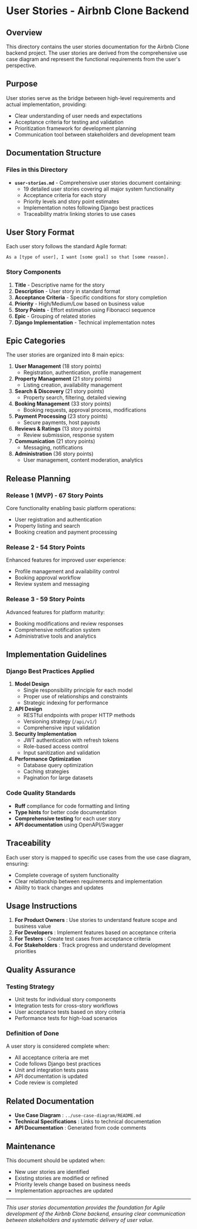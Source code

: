 # User Stories - Airbnb Clone Backend

## Overview

This directory contains the user stories documentation for the Airbnb Clone backend project. The user stories are derived from the comprehensive use case diagram and represent the functional requirements from the user's perspective.

## Purpose

User stories serve as the bridge between high-level requirements and actual implementation, providing:

* Clear understanding of user needs and expectations
* Acceptance criteria for testing and validation
* Prioritization framework for development planning
* Communication tool between stakeholders and development team

## Documentation Structure

### Files in this Directory

* **`user-stories.md`** - Comprehensive user stories document containing:
  * 19 detailed user stories covering all major system functionality
  * Acceptance criteria for each story
  * Priority levels and story point estimates
  * Implementation notes following Django best practices
  * Traceability matrix linking stories to use cases

## User Story Format

Each user story follows the standard Agile format:

```text
As a [type of user], I want [some goal] so that [some reason].
```

### Story Components

1. **Title** - Descriptive name for the story
2. **Description** - User story in standard format
3. **Acceptance Criteria** - Specific conditions for story completion
4. **Priority** - High/Medium/Low based on business value
5. **Story Points** - Effort estimation using Fibonacci sequence
6. **Epic** - Grouping of related stories
7. **Django Implementation** - Technical implementation notes

## Epic Categories

The user stories are organized into 8 main epics:

1. **User Management** (18 story points)
   * Registration, authentication, profile management
2. **Property Management** (21 story points)
   * Listing creation, availability management
3. **Search & Discovery** (21 story points)
   * Property search, filtering, detailed viewing
4. **Booking Management** (33 story points)
   * Booking requests, approval process, modifications
5. **Payment Processing** (23 story points)
   * Secure payments, host payouts
6. **Reviews & Ratings** (13 story points)
   * Review submission, response system
7. **Communication** (21 story points)
   * Messaging, notifications
8. **Administration** (36 story points)
   * User management, content moderation, analytics

## Release Planning

### Release 1 (MVP) - 67 Story Points

Core functionality enabling basic platform operations:

* User registration and authentication
* Property listing and search
* Booking creation and payment processing

### Release 2 - 54 Story Points

Enhanced features for improved user experience:

* Profile management and availability control
* Booking approval workflow
* Review system and messaging

### Release 3 - 59 Story Points

Advanced features for platform maturity:

* Booking modifications and review responses
* Comprehensive notification system
* Administrative tools and analytics

## Implementation Guidelines

### Django Best Practices Applied

1. **Model Design**
   * Single responsibility principle for each model
   * Proper use of relationships and constraints
   * Strategic indexing for performance
2. **API Design**
   * RESTful endpoints with proper HTTP methods
   * Versioning strategy (`/api/v1/`)
   * Comprehensive input validation
3. **Security Implementation**
   * JWT authentication with refresh tokens
   * Role-based access control
   * Input sanitization and validation
4. **Performance Optimization**
   * Database query optimization
   * Caching strategies
   * Pagination for large datasets

### Code Quality Standards

* **Ruff** compliance for code formatting and linting
* **Type hints** for better code documentation
* **Comprehensive testing** for each user story
* **API documentation** using OpenAPI/Swagger

## Traceability

Each user story is mapped to specific use cases from the use case diagram, ensuring:

* Complete coverage of system functionality
* Clear relationship between requirements and implementation
* Ability to track changes and updates

## Usage Instructions

1. **For Product Owners** : Use stories to understand feature scope and business value
2. **For Developers** : Implement features based on acceptance criteria
3. **For Testers** : Create test cases from acceptance criteria
4. **For Stakeholders** : Track progress and understand development priorities

## Quality Assurance

### Testing Strategy

* Unit tests for individual story components
* Integration tests for cross-story workflows
* User acceptance tests based on story criteria
* Performance tests for high-load scenarios

### Definition of Done

A user story is considered complete when:

* All acceptance criteria are met
* Code follows Django best practices
* Unit and integration tests pass
* API documentation is updated
* Code review is completed

## Related Documentation

* **Use Case Diagram** : `../use-case-diagram/README.md`
* **Technical Specifications** : Links to technical documentation
* **API Documentation** : Generated from code comments

## Maintenance

This document should be updated when:

* New user stories are identified
* Existing stories are modified or refined
* Priority levels change based on business needs
* Implementation approaches are updated

---

*This user stories documentation provides the foundation for Agile development of the Airbnb Clone backend, ensuring clear communication between stakeholders and systematic delivery of user value.*
